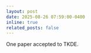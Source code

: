 ```yaml
---
layout: post
date: 2025-08-26 07:59:00-0400
inline: true
related_posts: false
---
```


One paper accepted to TKDE.
